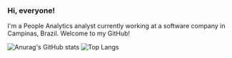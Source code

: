 ### Hi, everyone!

I'm a People Analytics analyst currently working at a software company in Campinas, Brazil. Welcome to my GitHub!


![Anurag's GitHub stats](https://github-readme-stats.vercel.app/api?username=higor-gomes93&show_icons=true&theme=radical&hide=contribs&custom_title=My-GitHub-Stats)
![Top Langs](https://github-readme-stats.vercel.app/api/top-langs/?username=higor-gomes93&layout=compact&theme=radical)

